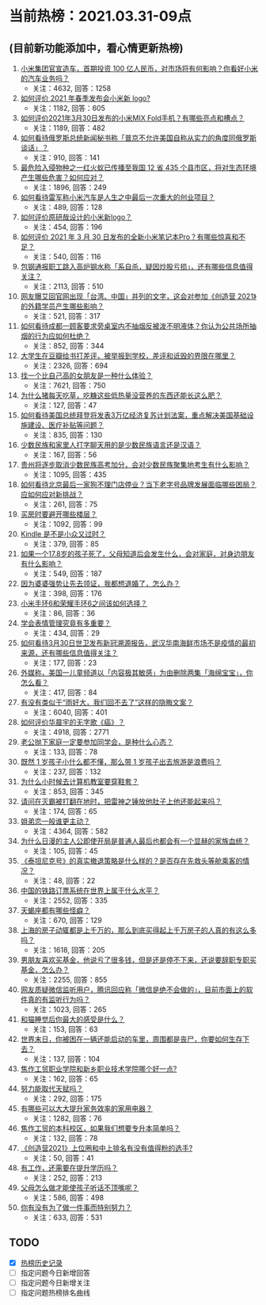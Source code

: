 # 当前热榜：2021.03.31-09点
## (目前新功能添加中，看心情更新热榜)
1. [小米集团官宣造车，首期投资 100 亿人民币，对市场将有何影响？你看好小米的汽车业务吗？](https://www.zhihu.com/question/452056573)
    * 关注：4632, 回答：1258
2. [如何评价 2021 年春季发布会小米新 logo?](https://www.zhihu.com/question/452081395)
    * 关注：1182, 回答：605
3. [如何评价2021年3月30日发布的小米MIX Fold手机？有哪些亮点和槽点？](https://www.zhihu.com/question/451834265)
    * 关注：1189, 回答：482
4. [如何看待俄罗斯总统新闻秘书称「普京不允许美国自称从实力的角度同俄罗斯谈话」？](https://www.zhihu.com/question/452047266)
    * 关注：910, 回答：141
5. [最危险入侵物种之一红火蚁已传播至我国 12 省 435 个县市区，将对生态环境产生哪些危害？如何应对？](https://www.zhihu.com/question/451972493)
    * 关注：1896, 回答：249
6. [如何看待雷军称小米汽车是人生之中最后一次重大的创业项目？](https://www.zhihu.com/question/452100501)
    * 关注：489, 回答：128
7. [如何评价原研哉设计的小米新logo？](https://www.zhihu.com/question/452081261)
    * 关注：454, 回答：196
8. [如何评价 2021 年 3 月 30 日发布的全新小米笔记本Pro？有哪些惊喜和不足？](https://www.zhihu.com/question/451548753)
    * 关注：540, 回答：116
9. [包钢通报职工跳入高炉钢水称「系自杀，疑因炒股亏损」，还有哪些信息值得关注？](https://www.zhihu.com/question/451976204)
    * 关注：2113, 回答：510
10. [网友曝艾回官网出现「台湾、中国」并列的文字，这会对参加《创造营 2021》的外籍学员产生哪些影响？](https://www.zhihu.com/question/452091118)
    * 关注：521, 回答：317
11. [如何看待成都一顾客要求旁桌室内不抽烟反被泼不明液体？你认为公共场所抽烟的行为应如何杜绝？](https://www.zhihu.com/question/452048135)
    * 关注：852, 回答：344
12. [大学生在豆瓣给书打差评，被举报到学校，差评和诋毁的界限在哪里？](https://www.zhihu.com/question/451807889)
    * 关注：2326, 回答：694
13. [找一个比自己高的女朋友是一种什么体验？](https://www.zhihu.com/question/26949474)
    * 关注：7621, 回答：750
14. [为什么猪每天吃草，吃糠这些低热量没营养的东西还能长这么肥？](https://www.zhihu.com/question/450554480)
    * 关注：127, 回答：47
15. [如何看待美国总统拜登将发表3万亿经济复苏计划法案，重点解决美国基础设施建设、医疗补贴等问题？](https://www.zhihu.com/question/451818810)
    * 关注：835, 回答：130
16. [少数民族和家里人打字聊天用的是少数民族语言还是汉语？](https://www.zhihu.com/question/411593177)
    * 关注：167, 回答：56
17. [贵州将逐步取消少数民族高考加分，会对少数民族聚集地考生有什么影响？](https://www.zhihu.com/question/452011028)
    * 关注：1095, 回答：435
18. [如何看待北京最后一家狗不理门店停业？当下老字号品牌发展面临哪些困局？应如何应对新挑战？](https://www.zhihu.com/question/451847373)
    * 关注：261, 回答：75
19. [买房时要避开哪些楼层？](https://www.zhihu.com/question/447920355)
    * 关注：1092, 回答：99
20. [Kindle 是不是小众又过时？](https://www.zhihu.com/question/448654996)
    * 关注：379, 回答：85
21. [如果一个17.8岁的孩子死了，父母知道后会发生什么，会对家庭，对身边朋友有什么影响？](https://www.zhihu.com/question/449971478)
    * 关注：549, 回答：187
22. [因为婆婆强势让先去领证，我都想退婚了，怎么办？](https://www.zhihu.com/question/411308570)
    * 关注：398, 回答：176
23. [小米手环6和荣耀手环6之间该如何选择？](https://www.zhihu.com/question/451953276)
    * 关注：86, 回答：36
24. [学会表情管理究竟有多重要？](https://www.zhihu.com/question/289929161)
    * 关注：434, 回答：29
25. [如何看待3月30日世卫发布新冠溯源报告，武汉华南海鲜市场不是疫情的最初来源，还有哪些信息值得关注？](https://www.zhihu.com/question/452121856)
    * 关注：177, 回答：23
26. [外媒称，美国一儿童频道以「内容极其敏感」为由删除两集「海绵宝宝」，你怎么看？](https://www.zhihu.com/question/451976864)
    * 关注：417, 回答：84
27. [有没有类似于“雨好大，我们回不去了”这样的隐晦文案？](https://www.zhihu.com/question/445913131)
    * 关注：6040, 回答：401
28. [如何评价华晨宇的无字歌《癌》？](https://www.zhihu.com/question/29680247)
    * 关注：4918, 回答：2771
29. [老公抛下家庭一定要参加同学会，是种什么心态？](https://www.zhihu.com/question/451099129)
    * 关注：133, 回答：78
30. [既然 1 岁孩子小什么都不懂，那么带 1 岁孩子出去旅游是浪费吗？](https://www.zhihu.com/question/451183807)
    * 关注：237, 回答：132
31. [为什么小时候去计算机教室要穿鞋套？](https://www.zhihu.com/question/441084170)
    * 关注：853, 回答：345
32. [请问在灭霸被打翻在地时，把雷神之锤放他肚子上他还能起来吗？](https://www.zhihu.com/question/451094415)
    * 关注：174, 回答：65
33. [姐弟恋一般谁更主动？](https://www.zhihu.com/question/400714892)
    * 关注：4364, 回答：582
34. [为什么日漫的主人公即使开局是普通人最后也都会有一个显赫的家族血统？](https://www.zhihu.com/question/451201562)
    * 关注：105, 回答：45
35. [《泰坦尼克号》的真实撤退策略是什么样的？是否存在先救头等舱乘客的情况？](https://www.zhihu.com/question/451211248)
    * 关注：48, 回答：22
36. [中国的铁路订票系统在世界上属于什么水平？](https://www.zhihu.com/question/315887668)
    * 关注：2552, 回答：335
37. [天蝎座都有哪些怪癖？](https://www.zhihu.com/question/343302007)
    * 关注：670, 回答：129
38. [上海的房子动辄都是上千万的，那么到底买得起上千万房子的人真的有这么多吗？](https://www.zhihu.com/question/441231437)
    * 关注：1618, 回答：205
39. [男朋友喜欢买基金，他说亏了很多钱，但是还是停不下来，还说要辞职专职买基金，怎么办？](https://www.zhihu.com/question/413622604)
    * 关注：2255, 回答：855
40. [网友质疑微信监听用户，腾讯回应称「微信是绝不会做的」，目前市面上的软件真的有监听行为吗？](https://www.zhihu.com/question/451864673)
    * 关注：1023, 回答：265
41. [和猫睡觉后你最大的感受是什么？](https://www.zhihu.com/question/450683482)
    * 关注：153, 回答：63
42. [世界末日，你被困在一辆还能启动的车里，周围都是丧尸，你要如何生存下去？](https://www.zhihu.com/question/445381880)
    * 关注：137, 回答：104
43. [焦作工贸职业学院和新乡职业技术学院哪个好一点?](https://www.zhihu.com/question/404000924)
    * 关注：162, 回答：65
44. [努力能取代天赋吗？](https://www.zhihu.com/question/451727464)
    * 关注：292, 回答：175
45. [有哪些可以大大提升家务效率的家用电器？](https://www.zhihu.com/question/27429482)
    * 关注：1282, 回答：76
46. [焦作工贸的本科校区，如果我们想要专升本简单吗？](https://www.zhihu.com/question/451831458)
    * 关注：132, 回答：78
47. [《创造营2021》上位圈和中上排名有没有值得粉的选手?](https://www.zhihu.com/question/450851146)
    * 关注：50, 回答：41
48. [有工作，还需要在提升学历吗？](https://www.zhihu.com/question/449986415)
    * 关注：252, 回答：213
49. [父母怎么做才能使孩子听话不顶嘴呢？](https://www.zhihu.com/question/444832262)
    * 关注：586, 回答：498
50. [你有没有为了做一件事而特别努力？](https://www.zhihu.com/question/449325298)
    * 关注：633, 回答：531
## TODO
* [x] [热榜历史记录](hot_history/AllHot.md)
* [ ] 指定问题今日新增回答
* [ ] 指定问题今日新增关注
* [ ] 指定问题热榜排名曲线
